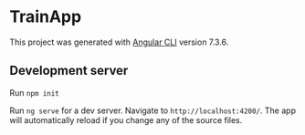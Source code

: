 # TrainApp

This project was generated with [Angular CLI](https://github.com/angular/angular-cli) version 7.3.6.

## Development server
Run `npm init`

Run `ng serve` for a dev server. Navigate to `http://localhost:4200/`. The app will automatically reload if you change any of the source files.